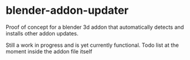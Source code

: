 # blender-addon-updater
Proof of concept for a blender 3d addon that automatically detects and installs other addon updates.

Still a work in progress and is yet currently functional.
Todo list at the moment inside the addon file itself

